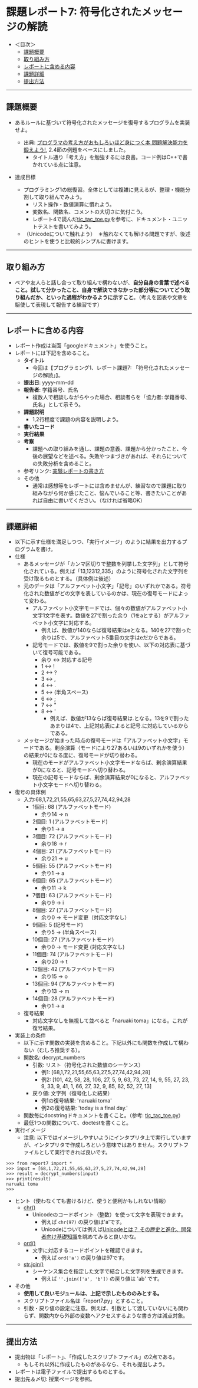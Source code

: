 # 課題レポート7: 符号化されたメッセージの解読

- ＜目次＞
  - <a href="#abst">課題概要</a>
  - <a href="#howto">取り組み方</a>
  - <a href="#report">レポートに含める内容</a>
  - <a href="#level1">課題詳細</a>
  - <a href="#upload">提出方法</a>

<hr>

## <a name="abst">課題概要</a>
- あるルールに基づいて符号化されたメッセージを復号するプログラムを実装せよ。
  - 出典: [プログラマの考え方がおもしろいほど身につく本 問題解決能力を鍛えよう!](https://www.amazon.co.jp/プログラマの考え方がおもしろいほど身につく本-問題解決能力を鍛えよう-V-Anton-Spraul/dp/4048869558), 2.4節の例題をベースにしました。
    - タイトル通り「考え方」を勉強するには良書。コード例はC++で書かれている点に注意。

- 達成目標
  - プログラミング1の総復習。全体としては複雑に見えるが、整理・機能分割して取り組んでみよう。
    - リスト操作・数値演算に慣れよう。
    - 変数名、関数名、コメントの大切さに気付こう。
    - レポート4で読んだ[tic_tac_toe.py](https://github.com/naltoma/python_intro/blob/master/report/tic_tac_toe.py)を参考に、ドキュメント・ユニットテストを書いてみよう。
  - （Unicodeについて触れよう）　＊触れなくても解ける問題ですが、後述のヒントを使うと比較的シンプルに書けます。

<hr>

## <a name="howto">取り組み方</a>
- ペアや友人らと話し合って取り組んで構わないが、**自分自身の言葉で述べること。試して分かったこと、自身で解決できなかった部分等についてどう取り組んだか、といった過程がわかるように示すこと**。（考えを図表や文章を駆使して表現して報告する練習です）

<hr>

## <a name="report">レポートに含める内容</a>
- レポート作成は当面「googleドキュメント」を使うこと。
- レポートには下記を含めること。
  - **タイトル**
    - 今回は【プログラミング1、レポート課題7: 「符号化されたメッセージの解読」】。
  - **提出日**: yyyy-mm-dd
  - **報告者**: 学籍番号、氏名
    - 複数人で相談しながらやった場合、相談者らを「協力者: 学籍番号、氏名」として示そう。
  - **課題説明**
    - 1,2行程度で課題の内容を説明しよう。
  - **書いたコード**
  - **実行結果**
  - **考察**
    - 課題への取り組みを通し、課題の意義、課題から分かったこと、今後の展望などを述べる。失敗やつまづきがあれば、それらについての失敗分析を含めること。
  - 参考リンク: [実験レポートの書き方](http://www.report.gusoku.net/jikken/jikkenreport.html)
  - その他
    - 通常は感想等をレポートには含めませんが、練習なので課題に取り組みながら何か感じたこと、悩んでいること等、書きたいことがあれば自由に書いてください。（なければ省略OK）

<hr>

## <a name="level">課題詳細</a>
- 以下に示す仕様を満足しつつ、「実行イメージ」のように結果を出力するプログラムを書け。
- 仕様
  - あるメッセージが「カンマ区切りで整数を列挙した文字列」として符号化されている。例えば「13,12312,335」のように符号化された文字列を受け取るものとする。（具体例は後述）
  - 元のデータは「アルファベット小文字」「記号」のいずれかである。符号化された数値がどの文字を表しているのかは、現在の復号モードによって変わる。
    - アルファベット小文字モードでは、個々の数値がアルファベット小文字1文字を表す。数値を27で割った余り（1をaとする）がアルファベット小文字に対応する。
      - 例えば、数値が140ならば復号結果はeとなる。140を27で割った余りは5で、アルファベット5番目の文字はeだからである。
    - 記号モードでは、数値を9で割った余りを使い、以下の対応表に基づいて復号可能である。
      - 余り <-> 対応する記号
      - 1 <-> !
      - 2 <-> ?
      - 3 <-> ,
      - 4 <-> .
      - 5 <->  (半角スペース)
      - 6 <-> ;
      - 7 <-> "
      - 8 <-> '
        - 例えば、数値が13ならば復号結果は.となる。13を9で割ったあまりは4で、上記対応表によると記号.に対応しているからである。
  - メッセージが始まった時点の復号モードは「アルファベット小文字」モードである。剰余演算（モードにより27あるいは9のいずれかを使う）の結果が0になる度に、復号モードが切り替わる。
    - 現在のモードがアルファベット小文字モードならば、剰余演算結果が0になると、記号モードへ切り替わる。
    - 現在の記号モードならば、剰余演算結果が0になると、アルファベット小文字モードへ切り替わる。
- 復号の具体例
  - 入力:68,1,72,21,55,65,63,27,5,27,74,42,94,28
    - 1個目: 68 (アルファベットモード)
      - 余り14 -> n
    - 2個目: 1 (アルファベットモード)
      - 余り1 -> a
    - 3個目: 72 (アルファベットモード)
      - 余り18 -> r
    - 4個目: 21 (アルファベットモード)
      - 余り21 -> u
    - 5個目: 55 (アルファベットモード)
      - 余り1 -> a
    - 6個目: 65 (アルファベットモード)
      - 余り11 -> k
    - 7個目: 63 (アルファベットモード)
      - 余り9 -> i
    - 8個目: 27 (アルファベットモード)
      - 余り0 -> モード変更（対応文字なし）
    - 9個目: 5 (記号モード)
      - 余り5 ->  (半角スペース)
    - 10個目: 27 (アルファベットモード)
      - 余り0 -> モード変更 (対応文字なし)
    - 11個目: 74 (アルファベットモード)
      - 余り20 -> t
    - 12個目: 42 (アルファベットモード)
      - 余り15 -> o
    - 13個目: 94 (アルファベットモード)
      - 余り13 -> m
    - 14個目: 28 (アルファベットモード)
      - 余り1 -> a
  - 復号結果
    - 対応文字なしを無視して並べると「naruaki toma」になる。これが復号結果。
- 実装上の条件
  - 以下に示す関数の実装を含めること。下記以外にも関数を作成して構わない（むしろ推奨する）。
  - 関数名: decrypt_numbers
    - 引数: リスト（符号化された数値のシーケンス）
      - 例1: [68,1,72,21,55,65,63,27,5,27,74,42,94,28]
      - 例2: [101, 42, 58, 28, 106, 27, 5, 9, 63, 73, 27, 14, 9, 55, 27, 23, 9, 33, 9, 41, 1, 66, 27, 32, 9, 85, 82, 52, 27, 13]
    - 戻り値: 文字列（復号化した結果）
      - 例1の復号結果: 'naruaki toma'
      - 例2の復号結果: 'today is a final day.'
  - 関数毎にdocstringドキュメントを書くこと。（参考: [tic_tac_toe.py](https://github.com/naltoma/python_intro/blob/master/report/tic_tac_toe.py)）
  - 最低1つの関数について、doctestを書くこと。
- 実行イメージ
  - 注意: 以下ではイメージしやすいようにインタプリタ上で実行していますが、インタプリタで作成しろという意味ではありません。スクリプトファイルとして実行できれば良いです。

```
>>> from report7 import *
>>> input = [68,1,72,21,55,65,63,27,5,27,74,42,94,28]
>>> result = decrypt_numbers(input)
>>> print(result)
naruaki toma
>>>
```

- ヒント（使わなくても書けるけど、使うと便利かもしれない情報）
  - [chr()](https://docs.python.org/3/library/functions.html#chr)
    - Unicodeのコードポイント（整数）を使って文字を表現できます。
      - 例えば ``chr(97)`` の戻り値は'a'です。
      - Unicodeについては例えば[Unicodeとは？ その歴史と進化、開発者向け基礎知識](http://www.buildinsider.net/language/csharpunicode/01)を眺めてみると良いかな。
  - [ord()](https://docs.python.org/3/library/functions.html#ord)
    - 文字に対応するコードポイントを確認できます。
      - 例えば ``ord('a')`` の戻り値は97です。
  - [str.join()](https://docs.python.jp/3/library/stdtypes.html#str.join)
    - シーケンス集合を指定した文字で結合した文字列を生成できます。
      - 例えば ``''.join(['a', 'b'])`` の戻り値は 'ab' です。
- その他
  - **使用して良いモジュールは、上記で示したもののみとする。**
  - スクリプトファイル名は「report7.py」とすること。
  - 引数・戻り値の設定に注意。例えば、引数として渡していないにも関わらず、関数内から外部の変数へアクセスするような書き方は減点対象。

<hr>

## <a name="upload">提出方法</a>
- 提出物は「レポート」、「作成したスクリプトファイル」の2点である。
  - もしそれ以外に作成したものがあるなら、それも提出しよう。
- レポートは電子ファイルで提出するものとする。
- 提出先＆〆切: 授業ページを参照。
